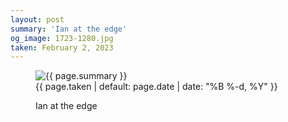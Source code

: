 ```yaml
---
layout: post
summary: 'Ian at the edge'
og_image: 1723-1280.jpg
taken: February 2, 2023
---
```


<figure class="post">
 <img alt="{{ page.summary }}" sizes="(min-width: 700px) 50vw, calc(100vw - 2rem)" src="{{ site.assets_url }}/1723-640.jpg" srcset="{{ site.assets_url }}/1723-320.jpg 320w, {{ site.assets_url }}/1723-640.jpg 640w, {{ site.assets_url }}/1723-960.jpg 960w, {{ site.assets_url }}/1723-1280.jpg 1280w"/>
 <figcaption>
  <time>
   {{ page.taken | default: page.date | date: "%B %-d, %Y" }}
  </time>
  <p>
   Ian at the edge
  </p>
 </figcaption>
</figure>
